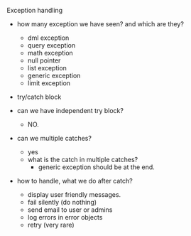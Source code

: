 Exception handling

- how many exception we have seen? and which are they?
    - dml exception
    - query exception
    - math exception
    - null pointer
    - list exception
    - generic exception
    - limit exception

- try/catch block

- can we have independent try block?
    - NO.

- can we multiple catches?
    - yes
    - what is the catch in multiple catches?
        - generic exception should be at the end.

- how to handle, what we do after catch?
    - display user friendly messages.
    - fail silently (do nothing)
    - send email to user or admins
    - log errors in error objects
    - retry (very rare)


